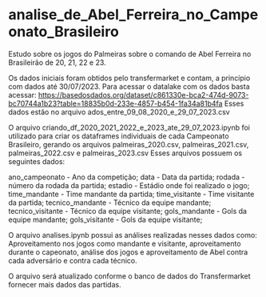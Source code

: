 # analise_de_Abel_Ferreira_no_Campeonato_Brasileiro
Estudo sobre os jogos do Palmeiras sobre o comando de Abel Ferreira no Brasileirão de 20, 21, 22 e 23.

Os dados iniciais foram obtidos pelo transfermarket e contam, a princípio com dados até 30/07/2023. Para acessar o datalake com os dados basta acessar: https://basedosdados.org/dataset/c861330e-bca2-474d-9073-bc70744a1b23?table=18835b0d-233e-4857-b454-1fa34a81b4fa
Esses dados estão no arquivo ados_entre_09_08_2020_e_29_07_2023.csv

O arquivo criando_df_2020_2021_2022_e_2023_ate_29_07_2023.ipynb foi utilizado para criar os dataframes individuais de cada Campeonato Brasileiro, gerando os arquivos palmeiras_2020.csv, palmeiras_2021.csv, palmeiras_2022.csv e palmeiras_2023.csv
Esses arquivos possuem os seguintes dados:

ano_campeonato - Ano da competição;
data - Data da partida;
rodada - número da rodada da partida;
estadio - Estádio onde foi realizado o jogo;
time_mandante - Time mandante da partida;
time_visitante - Time visitante da partida;
tecnico_mandante - Técnico da equipe mandante;
tecnico_visitante - Técnico da equipe visitante;
gols_mandante - Gols da equipe mandante;
gols_visitante - Gols da equipe visitante;

O arquivo analises.ipynb possui as análises realizadas nesses dados como: Aproveitamento nos jogos como mandante e visitante, aproveitamento durante o capeonato, análise dos jogos e aproveitamento de Abel contra cada adversário e contra cada técnico.

O arquivo será atualizado conforme o banco de dados do Transfermarket fornecer mais dados das partidas.
